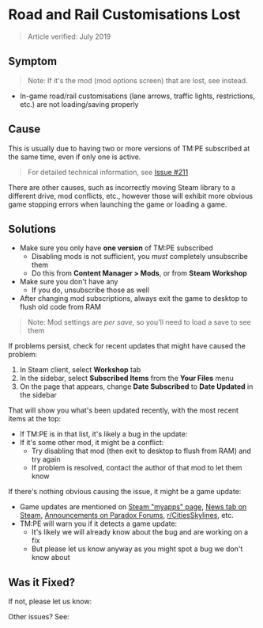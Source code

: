# Road and Rail Customisations Lost

> Article verified: July 2019

## Symptom

> Note: If it's the mod [](Settings.md) (mod options screen) that are lost, see [](TMPE-mod-options-lost.md) instead.

* In-game road/rail customisations (lane arrows, traffic lights, restrictions, etc.) are not loading/saving properly

## Cause

This is usually due to having two or more versions of TM:PE subscribed at the same time, even if only one is active.

> For detailed technical information,
> see [Issue #211](https://github.com/krzychu124/Cities-Skylines-Traffic-Manager-President-Edition/issues/211)

There are other causes, such as incorrectly moving Steam library to a different drive, mod conflicts, etc., however
those will exhibit more obvious game stopping errors when launching the game or loading a game.

## Solutions

* Make sure you only have **one version** of TM:PE subscribed
    * Disabling mods is not sufficient, you _must_ completely unsubscribe them
    * Do this from **Content Manager > Mods**, or from **Steam Workshop**
* Make sure you don't have any [](Incompatible-Mods.md)
    * If you do, unsubscribe those as well
* After changing mod subscriptions, always exit the game to desktop to flush old code from RAM

> Note: Mod settings are _per save_, so you'll need to load a save to see them

If problems persist, check for recent updates that might have caused the problem:

1. In Steam client, select **Workshop** tab
2. In the sidebar, select **Subscribed Items** from the **Your Files** menu
3. On the page that appears, change **Date Subscribed** to **Date Updated** in the sidebar

That will show you what's been updated recently, with the most recent items at the top:

* If TM:PE is in that list, it's likely a bug in the update: [](Report-a-Bug.md)
* If it's some other mod, it might be a conflict:
    * Try disabling that mod (then exit to desktop to flush from RAM) and try again
    * If problem is resolved, contact the author of that mod to let them know

If there's nothing obvious causing the issue, it might be a game update:

* Game updates are mentioned
  on [Steam "myapps" page](https://store.steampowered.com/updated/myapps/), [News tab on Steam](https://steamcommunity.com/app/255710/allnews/), [Announcements on Paradox Forums](https://forum.paradoxplaza.com/forum/index.php?forums/official-information-announcements.878/), [r/CitiesSkylines](https://www.reddit.com/r/CitiesSkylines/),
  etc.
* TM:PE will warn you if it detects a game update:
    * It's likely we will already know about the bug and are working on a fix
    * But please let us know anyway as you might spot a bug we don't know about

## Was it Fixed?

If not, please let us know: [](Report-a-Bug.md)

Other issues? See: [](Troubleshooting.md)